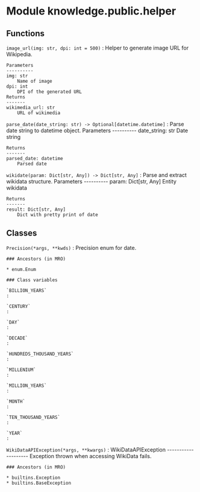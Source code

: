 Module knowledge.public.helper
==============================

Functions
---------

    
`image_url(img: str, dpi: int = 500)`
:   Helper to generate image URL for Wikipedia.
    
    Parameters
    ----------
    img: str
        Name of image
    dpi: int
        DPI of the generated URL
    Returns
    -------
    wikimedia_url: str
        URL of wikimedia

    
`parse_date(date_string: str) ‑> Optional[datetime.datetime]`
:   Parse date string to datetime object.
    Parameters
    ----------
    date_string: str
        Date string
    
    Returns
    -------
    parsed_date: datetime
        Parsed date

    
`wikidate(param: Dict[str, Any]) ‑> Dict[str, Any]`
:   Parse and extract wikidata structure.
    Parameters
    ----------
    param: Dict[str, Any]
        Entity wikidata
    
    Returns
    -------
    result: Dict[str, Any]
        Dict with pretty print of date

Classes
-------

`Precision(*args, **kwds)`
:   Precision enum for date.

    ### Ancestors (in MRO)

    * enum.Enum

    ### Class variables

    `BILLION_YEARS`
    :

    `CENTURY`
    :

    `DAY`
    :

    `DECADE`
    :

    `HUNDREDS_THOUSAND_YEARS`
    :

    `MILLENIUM`
    :

    `MILLION_YEARS`
    :

    `MONTH`
    :

    `TEN_THOUSAND_YEARS`
    :

    `YEAR`
    :

`WikiDataAPIException(*args, **kwargs)`
:   WikiDataAPIException
    --------------------
    Exception thrown when accessing WikiData fails.

    ### Ancestors (in MRO)

    * builtins.Exception
    * builtins.BaseException